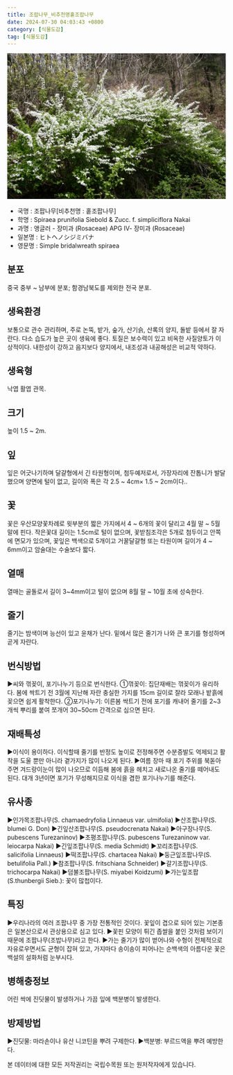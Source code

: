 ```yaml
---
title: 조팝나무_비추천명홑조팝나무
date: 2024-07-30 04:03:43 +0800
category: [식물도감]
tag: [식물도감]
---
```




![조팝나무[비추천명 : 홑조팝나무]](/assets/img/fileUpload/plants/basic/Rosaceae/Spiraea/17105/1_th2.jpg)
- 국명 : 조팝나무[비추천명 : 홑조팝나무]
- 학명 : Spiraea prunifolia Siebold & Zucc. f. simpliciflora Nakai
- 과명 : 앵글러 - 장미과 (Rosaceae) APG Ⅳ- 장미과 (Rosaceae)
- 일본명 : ヒトヘノシジミバナ
- 영문명 : Simple bridalwreath spiraea


## 분포
중국 중부 ~ 남부에 분포; 함경남북도를 제외한 전국 분포.
## 생육환경
보통으로 관수 관리하며, 주로 논뚝, 밭가, 숲가, 산기슭, 산록의 양지, 돌밭 등에서 잘 자란다. 다소 습도가 높은 곳이 생육에 좋다. 토질은 보수력이 있고 비옥한 사질양토가 이상적이다. 내한성이 강하고 음지보다 양지에서, 내조성과 내공해성은 비교적 약하다.
## 생육형
낙엽 활엽 관목.
## 크기
높이 1.5 ~ 2m.
## 잎
잎은 어긋나기하며 달걀형에서 긴 타원형이며, 첨두예저로서, 가장자리에 잔톱니가 발달했으며 양면에 털이 없고,  길이와 폭은 각 2.5 ~ 4cm× 1.5 ~ 2cm이다..
## 꽃
꽃은 우산모양꽃차례로 윗부분의 짧은 가지에서 4 ~ 6개의 꽃이 달리고 4월 말 ~ 5월 말에 핀다.  작은꽃대 길이는 1.5cm로 털이 없으며, 꽃받침조각은 5개로 첨두이고 안쪽에 면모가 있으며, 꽃잎은 백색으로 5개이고 거꿀달걀형 또는 타원이며 길이가 4 ~ 6mm이고 암술대는 수술보다 짧다.
## 열매
열매는 골돌로서  길이 3~4mm이고 털이 없으며 8월 말 ~ 10월 초에 성숙한다.
## 줄기
줄기는 밤색이며 능선이 있고 윤채가 난다. 밑에서 많은 줄기가 나와 큰 포기를 형성하며 곧게 자란다.
## 번식방법
▶씨와 꺾꽂이, 포기나누기 등으로 번식한다.
①꺾꽂이: 집단재배는 꺾꽂이가 유리하다. 봄에 싹트기 전 3월에 지난해 자란 충실한 가지를 15cm 길이로 잘라 모래나 밭흙에 꽂으면 쉽게 활착한다.
②포기나누기: 이른봄 싹트기 전에 포기를 캐내어 줄기를 2~3개씩 뿌리를 붙여 쪼개어 30~50cm 간격으로 심으면 된다.
## 재배특성
▶이식이 용이하다. 이식할때 줄기를 반정도 높이로 전정해주면 수분증발도 억제되고 활착을 도울 뿐만 아니라 곁가지가 많이 나오게 된다.
▶여름 장마 때 포기 주위를 북돋아주면 겨드랑이눈이 많이 나오므로 이듬해 봄에 흙을 헤치고 새로나온 줄기를 떼어내도 된다. 대개 3년이면 포기가 무성해지므로 이식을 겸한 포기나누기를 해준다.
## 유사종
▶인가목조팝나무(S. chamaedryfolia Linnaeus var. ulmifolia)
▶산조팝나무(S. blumei G. Don)
▶긴잎산조팝나무(S. pseudocrenata Nakai)
▶아구장나무(S. pubescens Turezaninov)
▶초평조팝나무(S. pubescens Turezaninow var. leiocarpa Nakai)
▶긴잎조팝나무(S. media Schmidt)
▶꼬리조팝나무(S. salicifolia Linnaeus)
▶떡조팝나무(S. chartacea Nakai)
▶둥근잎조팝나무(S. betulifolia Pall.)
▶참조팝나무(S. fritschiana Schneider)
▶갈기조팝나무(S. trichocarpa Nakai)
▶덤불조팝나무(S. miyabei Koidzumi)
▶가는잎조팝(S.thunbergii Sieb.): 꽃이 많첩이다.
## 특징
▶우리나라의 여러 조팝나무 중 가장 전통적인 것이다. 꽃잎이 겹으로 되어 있는 기본종은 일본산으로서 관상용으로 심고 있다. 
▶꽃핀 모양이 튀긴 좁쌀을 붙인 것처럼 보이기 때문에 조팝나무(조밥나무)라고 한다. 
▶가는 줄기가 많이 벋어나와 수형이 전체적으로 자유로우면서도 균형이 잡혀 있고, 가지마다 송이송이 피어나는 순백색의 아름다운 꽃은 백설의 설화처럼 눈부시다.
## 병해충정보
어린 싹에 진딧물이 발생하거나 가끔 잎에 백분병이 발생한다.
## 방제방법
▶진딧물: 마라손이나 유산 니코틴을 뿌려 구제한다.
▶백분병: 부르드액을 뿌려 예방한다.






본 데이터에 대한 모든 저작권리는 국립수목원 또는 원저작자에게 있습니다.
